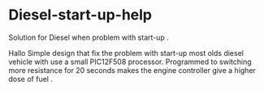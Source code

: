 # Diesel-start-up-help
Solution for Diesel when problem with start-up . 

Hallo Simple design that fix the problem with start-up most olds diesel vehicle 
with use a small PIC12F508 processor. Programmed to switching more resistance
for 20 seconds makes the engine controller give a higher dose of fuel .

<img scr="https://raw.githubusercontent.com/SP6QKX/Diesel-start-up-help/master/pcb.jpg">
<img scr="https://raw.githubusercontent.com/SP6QKX/Diesel-start-up-help/master/sch.jpg">
